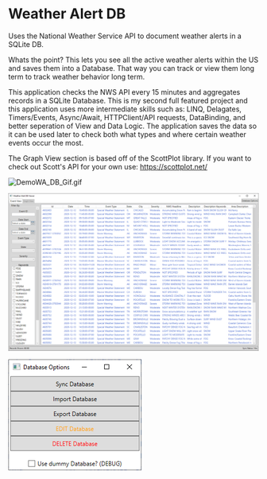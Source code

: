 # Weather Alert DB
Uses the National Weather Service API to document weather alerts in a SQLite DB.

Whats the point? This lets you see all the active weather alerts within the US and saves them into a Database. That way you can track or view them long term to track weather behavior long term.

This application checks the NWS API every 15 minutes and aggregates records in a SQLite Database. This is my second full featured project and this application uses more intermediate skills such as: LINQ, Delagates, Timers/Events, Async/Await, HTTPClient/API requests, DataBinding, and better seperation of View and Data Logic. The application saves the data so it can be used later to check both what types and where certain weather events occur the most.

The Graph View section is based off of the ScottPlot library. If you want to check out Scott's API for your own use: https://scottplot.net/

![DemoWA_DB_Gif.gif](https://github.com/Rowwbit/WeatherAlert_DB/blob/main/DemoWA_DB_Gif.gif)

![WeatherDB MainEventView](https://github.com/Rowwbit/WeatherAlert_DB/blob/main/Weather_DB_MainEventView.PNG)

![WeatherDB DBOptions](https://github.com/Rowwbit/WeatherAlert_DB/blob/main/Weather_DB_DBOptions.PNG)
